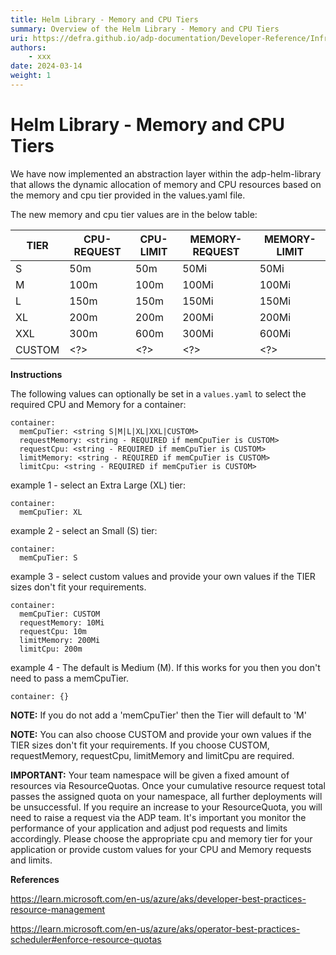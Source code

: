 ```yaml
---
title: Helm Library - Memory and CPU Tiers
summary: Overview of the Helm Library - Memory and CPU Tiers
uri: https://defra.github.io/adp-documentation/Developer-Reference/Infrastructure/helm-library-memory-and-cpu-tiers/
authors:
    - xxx
date: 2024-03-14
weight: 1
---
```

# Helm Library - Memory and CPU Tiers

We have now implemented an abstraction layer within the adp-helm-library that allows the dynamic allocation of memory and CPU resources based on the memory and cpu tier provided in the values.yaml file.

The new memory and cpu tier values are in the below table:

| TIER   | CPU-REQUEST | CPU-LIMIT | MEMORY-REQUEST | MEMORY-LIMIT |
| ------ | ----------- | --------- | -------------- | ------------ |
| S      | 50m         | 50m       | 50Mi           | 50Mi         |
| M      | 100m        | 100m      | 100Mi          | 100Mi        |
| L      | 150m        | 150m      | 150Mi          | 150Mi        |
| XL     | 200m        | 200m      | 200Mi          | 200Mi        |
| XXL    | 300m        | 600m      | 300Mi          | 600Mi        |
| CUSTOM | <?>         | <?>       | <?>            | <?>          |

**Instructions**

The following values can optionally be set in a `values.yaml` to select the required CPU and Memory for a container:

```
container:
  memCpuTier: <string S|M|L|XL|XXL|CUSTOM>
  requestMemory: <string - REQUIRED if memCpuTier is CUSTOM>
  requestCpu: <string - REQUIRED if memCpuTier is CUSTOM>
  limitMemory: <string - REQUIRED if memCpuTier is CUSTOM>
  limitCpu: <string - REQUIRED if memCpuTier is CUSTOM>
```

example 1 - select an Extra Large (XL) tier:

```
container:
  memCpuTier: XL
```

example 2 - select an Small (S) tier:

```
container:
  memCpuTier: S
```

example 3 - select custom values and provide your own values if the TIER sizes don't fit your requirements.

```
container:
  memCpuTier: CUSTOM
  requestMemory: 10Mi
  requestCpu: 10m
  limitMemory: 200Mi
  limitCpu: 200m
```

example 4 - The default is Medium (M).  If this works for you then you don't need to pass a memCpuTier.

```
container: {}
```

**NOTE:**
If you do not add a 'memCpuTier' then the Tier will default to 'M'

**NOTE:**
You can also choose CUSTOM and provide your own values if the TIER sizes don't fit your requirements.
If you choose CUSTOM, requestMemory, requestCpu, limitMemory and limitCpu are required.

**IMPORTANT:**
Your team namespace will be given a fixed amount of resources via ResourceQuotas.
Once your cumulative resource request total passes the assigned quota on your namespace, all further deployments will be unsuccessful.  If you require an increase to your ResourceQuota, you will need to raise a request via the ADP team.  It's important you monitor the performance of your application and adjust pod requests and limits accordingly.  Please choose the appropriate cpu and memory tier for your application or provide custom values for your CPU and Memory requests and limits.

**References**

https://learn.microsoft.com/en-us/azure/aks/developer-best-practices-resource-management

https://learn.microsoft.com/en-us/azure/aks/operator-best-practices-scheduler#enforce-resource-quotas
